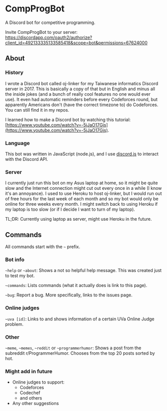# CompProgBot
A Discord bot for competitive programming. 

Invite CompProgBot to your server: https://discordapp.com/oauth2/authorize?client_id=492133335133585418&scope=bot&permissions=67624000

## About

### History 
I wrote a Discord bot called oj-linker for my Taiwanese informatics Discord server in 2017. This is basically a copy of that but in English and minus all the inside jokes (and a bunch of really cool features no one would ever use). It even had automatic reminders before every Codeforces round, but apparently Americans don't (have the correct timezone to) do Codeforces. You can still find it in my repos.

I learned how to make a Discord bot by watching this tutorial: [https://www.youtube.com/watch?v=-5jJaO17Gjs](https://www.youtube.com/watch?v=-5jJaO17Gjs). 

### Language
This bot was written in JavaScript (node.js), and I use [discord.js](https://discord.js.org/) to interact with the Discord API.

### Server
I currently just run this bot on my Asus laptop at home, so it might be quite slow and the Internet connection might cut out every once in a while (I know it's an annoyance). I used to use Heroku to host oj-linker, but I would run out of free hours for the last week of each month and so my bot would only be online for three weeks every month. I might switch back to using Heroku if my laptop is too slow (or if I decide I want to turn of my laptop).

TL;DR: Currently using laptop as server, might use Heroku in the future.

## Commands
All commands start with the `~` prefix.

### Bot info
`~help` or `~about`: Shows a not so helpful help message. This was created just to test my bot.

`~commands`: Lists commands (what it actually does is link to this page).

`~bug`: Report a bug. More specifically, links to the issues page.

### Online judges
`~uva [id]`: Links to and shows information of a certain UVa Online Judge problem.

### Other
`~meme`, `~memes`, `~reddit` or `~programmerhumor`: Shows a post from the subreddit r/ProgrammerHumor. Chooses from the top 20 posts sorted by hot.

### Might add in future
- Online judges to support:
    - Codeforces
    - Codechef
    - and others
- Any other suggestions